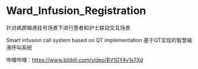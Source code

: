 # Ward_Infusion_Registration
针对病房输液挂号场景下进行患者和护士联动交互场景

Smart infusion call system based on QT implementation
基于QT实现的智慧输液呼叫系统

哔哩哔哩：https://www.bilibili.com/video/BV1GY4y1s7Xd
